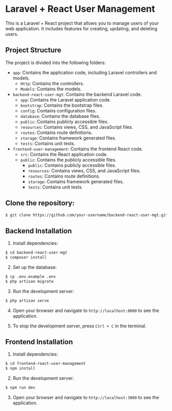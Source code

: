 # Laravel + React User Management

This is a Laravel + React project that allows you to manage users of your web application. It includes features for creating, updating, and deleting users.

## Project Structure

The project is divided into the following folders:

- `app`: Contains the application code, including Laravel controllers and models.
  - `Http`: Contains the controllers.
  - `Models`: Contains the models.
- `backend-react-user-mgt`: Contains the backend Laravel code.
  - `app`: Contains the Laravel application code.
  - `bootstrap`: Contains the bootstrap files.
  - `config`: Contains configuration files.
  - `database`: Contains the database files.
  - `public`: Contains publicly accessible files.
  - `resources`: Contains views, CSS, and JavaScript files.
  - `routes`: Contains route definitions.
  - `storage`: Contains framework generated files.
  - `tests`: Contains unit tests.
- `frontend-user-management`: Contains the frontend React code.
  - `src`: Contains the React application code.
  - `public`: Contains the publicly accessible files.
    - `public`: Contains publicly accessible files.
    - `resources`: Contains views, CSS, and JavaScript files.
    - `routes`: Contains route definitions.
    - `storage`: Contains framework generated files.
    - `tests`: Contains unit tests.

## Clone the repository:

```bash
$ git clone https://github.com/your-username/backend-react-user-mgt.git
```

## Backend Installation

1. Install dependencies:

```bash
$ cd backend-react-user-mgt
$ composer install
```

2. Set up the database:

```bash
$ cp .env.example .env
$ php artisan migrate
```

3. Run the development server:

```bash
$ php artisan serve
```

4. Open your browser and navigate to `http://localhost:8000` to see the application.

5. To stop the development server, press `Ctrl + C` in the terminal.


## Frontend Installation

1. Install dependencies:

```bash
$ cd frontend-react-user-management
$ npm install
```

2. Run the development server:

```bash
$ npm run dev
```

3. Open your browser and navigate to `http://localhost:3000` to see the application.
